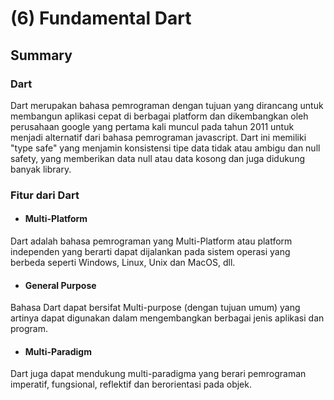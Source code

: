 # (6) Fundamental Dart

## Summary

### Dart

Dart merupakan bahasa pemrograman dengan tujuan yang dirancang untuk membangun aplikasi cepat di berbagai platform dan dikembangkan oleh perusahaan google yang pertama kali muncul pada tahun 2011 untuk menjadi alternatif dari bahasa pemrograman javascript. Dart ini memiliki "type safe" yang menjamin konsistensi tipe data tidak atau ambigu dan null safety, yang memberikan data null atau data kosong dan juga didukung banyak library.

### Fitur dari Dart

* #### Multi-Platform
Dart adalah bahasa pemrograman yang Multi-Platform atau platform independen yang berarti dapat dijalankan pada sistem operasi yang berbeda seperti Windows, Linux, Unix dan MacOS, dll.

* #### General Purpose
Bahasa Dart dapat bersifat Multi-purpose (dengan tujuan umum) yang artinya dapat digunakan dalam mengembangkan berbagai jenis aplikasi dan program.

* #### Multi-Paradigm
Dart juga dapat mendukung multi-paradigma yang berari pemrograman imperatif, fungsional, reflektif dan berorientasi pada objek.

